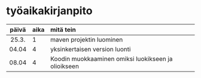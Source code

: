 
# työaikakirjanpito

| päivä | aika | mitä tein  |
| :----:|:-----| :-----|
| 25.3. | 1    | maven projektin luominen |
| 04.04 | 4    | yksinkertaisen version luonti |
| 08.04 | 4    | Koodin muokkaaminen omiksi luokikseen ja olioikseen |
